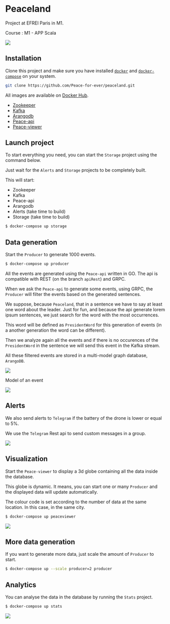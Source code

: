 # Peaceland

Project at EFREI Paris in M1.

Course : M1 - APP Scala

![](images/stack.png)

## Installation

Clone this project and make sure you have installed [`docker`](https://www.docker.com/) and [`docker-compose`](https://docs.docker.com/compose/) on your system.

```bash
git clone https://github.com/Peace-for-ever/peaceland.git
```

All images are available on [Docker Hub](https://hub.docker.com/).

- [Zookeeper](https://hub.docker.com/r/bitnami/zookeeper)
- [Kafka](https://hub.docker.com/r/bitnami/kafka)
- [Arangodb](https://hub.docker.com/_/arangodb)
- [Peace-api](https://hub.docker.com/r/thomaslacaze/peace-api)
- [Peace-viewer](https://hub.docker.com/r/thomaslacaze/peace-viewer)

## Launch project

To start everything you need, you can start the `Storage` project using the command below.

Just wait for the `Alerts` and `Storage` projects to be completely built.

This will start:
- Zookeeper
- Kafka
- Peace-api
- Arangodb
- Alerts (take time to build)
- Storage (take time to build)

```bash
$ docker-compose up storage
```

## Data generation

Start the `Producer` to generate 1000 events.
```bash
$ docker-compose up producer
```

All the events are generated using the `Peace-api` written in GO. The api is compatible with REST (on the branch `apiRest`) and GRPC.

When we ask the `Peace-api` to generate some events, using GRPC, the `Producer` will filter the events based on the generated sentences. 

We suppose, because `Peaceland`, that in a sentence we have to say at least one word about the leader.
Just for fun, and because the api generate lorem ipsum sentences, we just search for the word with the most occurrences. 

This word will be defined as `PresidentWord` for this generation of events (in a another generation the word can be different).

Then we analyze again all the events and if there is no occurences of the `PresidentWord` in the sentence we will send this event in the Kafka stream.

All these filtered events are stored in a multi-model graph database, `ArangoDB`.

![](images/storage.png)

Model of an event

![](images/event.png)

## Alerts

We also send alerts to `Telegram` if the battery of the drone is lower or equal to 5%.

We use the `Telegram` Rest api to send custom messages in a group.

![](images/telegram.png)

## Visualization

Start the `Peace-viewer` to display a 3d globe containing all the data inside the database.

This globe is dynamic. It means, you can start one or many `Producer` and the displayed data will update automatically.

The colour code is set according to the number of data at the same location. In this case, in the same city.

```bash
$ docker-compose up peaceviewer
```
![](images/globe.png)

## More data generation

If you want to generate more data, just scale the amount of `Producer` to start.
```bash
$ docker-compose up --scale producer=2 producer
```

## Analytics

You can analyse the data in the database by running the `Stats` project.
```bash
$ docker-compose up stats
```

![](images/stats.png)